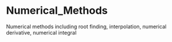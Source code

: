 # Numerical_Methods
Numerical methods including root finding, interpolation, numerical derivative, numerical integral
